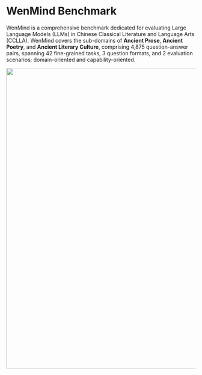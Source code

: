 # WenMind Benchmark

WenMind is a comprehensive benchmark dedicated for evaluating Large Language Models (LLMs) in Chinese Classical Literature and Language Arts (CCLLA). WenMind covers the sub-domains of **Ancient Prose**, **Ancient Poetry**, and **Ancient Literary Culture**, comprising 4,875 question-answer pairs, spanning 42 fine-grained tasks, 3 question formats, and 2 evaluation scenarios: domain-oriented and capability-oriented.

<p align="center">
    <img src="Fig1.jpg" width="800"/>
<p>
